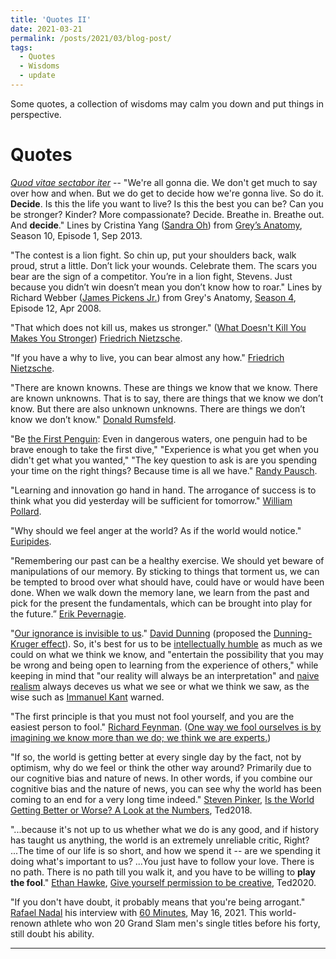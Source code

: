 ```yaml
---
title: 'Quotes II'
date: 2021-03-21
permalink: /posts/2021/03/blog-post/
tags:
  - Quotes
  - Wisdoms
  - update
---
```


Some quotes, a collection of wisdoms may calm you down and put things in perspective.

Quotes
======
[*Quod vitae sectabor iter*](https://physics.weber.edu/carroll/honors/descarte.htm) -- "We're all gonna die. We don't get much to say over how and when. But we do get to decide how we're gonna live. So do it. **Decide**. Is this the life you want to live? Is this the best you can be? Can you be stronger? Kinder? More compassionate? Decide. Breathe in. Breathe out. And **decide**." Lines by Cristina Yang ([Sandra Oh](https://en.wikipedia.org/wiki/Sandra_Oh)) from [Grey’s Anatomy](https://en.wikipedia.org/wiki/Grey%27s_Anatomy), Season 10, Episode 1, Sep 2013.

"The contest is a lion fight. So chin up, put your shoulders back, walk proud, strut a little. Don’t lick your wounds. Celebrate them. The scars you bear are the sign of a competitor. You’re in a lion fight, Stevens. Just because you didn’t win doesn’t mean you don’t know how to roar." Lines by Richard Webber ([James Pickens Jr.](https://en.wikipedia.org/wiki/James_Pickens_Jr.)) from Grey's Anatomy, [Season 4](https://en.wikipedia.org/wiki/Grey%27s_Anatomy_(season_4)), Episode 12, Apr 2008.

"That which does not kill us, makes us stronger." ([What Doesn't Kill You Makes You Stronger](https://thebestbrainpossible.com/what-doesnt-kill-you-makes-you-stronger/)) [Friedrich Nietzsche](https://plato.stanford.edu/entries/nietzsche/).

"If you have a why to live, you can bear almost any how." [Friedrich Nietzsche](https://www.oxfordreference.com/view/10.1093/acref/9780191843730.001.0001/q-oro-ed5-00007886).

"There are known knowns. These are things we know that we know. There are known unknowns. That is to say, there are things that we know we don’t know. But there are also unknown unknowns. There are things we don’t know we don’t know." [Donald Rumsfeld](https://en.wikipedia.org/wiki/There_are_known_knowns).

"Be [the First Penguin](https://www.cmu.edu/randyslecture/honor/index.html): Even in dangerous waters, one penguin had to be brave enough to take the first dive," "Experience is what you get when you didn't get what you wanted," "The key question to ask is are you spending your time on the right things? Because time is all we have." [Randy Pausch](https://www.cs.cmu.edu/~pausch/).

"Learning and innovation go hand in hand. The arrogance of success is to think what you did yesterday will be sufficient for tomorrow." [William Pollard](https://en.wikipedia.org/wiki/William_Pollard).

"Why should we feel anger at the world? As if the world would notice." [Euripides](https://en.wikipedia.org/wiki/Euripides).

"Remembering our past can be a healthy exercise. We should yet beware of manipulations of our memory. By sticking to things that torment us, we can be tempted to brood over what should have, could have or would have been done. When we walk down the memory lane, we learn from the past and pick for the present the fundamentals, which can be brought into play for the future.” [Erik Pevernagie](https://en.wikipedia.org/wiki/Erik_Pevernagie).

"[Our ignorance is invisible to us](https://www.vox.com/science-and-health/2019/1/31/18200497/dunning-kruger-effect-explained-trump)." [David Dunning](https://lsa.umich.edu/psych/people/faculty/ddunning.html) (proposed the [Dunning-Kruger effect](https://en.wikipedia.org/wiki/Dunning%E2%80%93Kruger_effect)). So, it's best for us to be [intellectually humble](https://www.vox.com/science-and-health/2019/1/4/17989224/intellectual-humility-explained-psychology-replication) as much as we could on what we think we know, and "entertain the possibility that you may be wrong and being open to learning from the experience of others," while keeping in mind that "our reality will always be an interpretation" and [naive realism](https://en.wikipedia.org/wiki/Na%C3%AFve_realism_(psychology)) always deceves us what we see or what we think we saw, as the wise such as [Immanuel Kant](https://en.wikipedia.org/wiki/Immanuel_Kant) warned.

"The first principle is that you must not fool yourself, and you are the easiest person to fool." [Richard Feynman](https://en.wikiquote.org/wiki/Richard_Feynman). ([One way we fool ourselves is by imagining we know more than we do; we think we are experts.](https://podcasts.apple.com/us/podcast/the-easiest-person-to-fool/id1028908750?i=1000507359305))

"If so, the world is getting better at every single day by the fact, not by optimism, why do we feel or think the other way around? Primarily due to our cognitive bias and nature of news. In other words, if you combine our cognitive bias and the nature of news, you can see why the world has been coming to an end for a very long time indeed." [Steven Pinker](https://stevenpinker.com/), [Is the World Getting Better or Worse? A Look at the Numbers](https://www.ted.com/talks/steven_pinker_is_the_world_getting_better_or_worse_a_look_at_the_numbers?language=en), Ted2018.

"...because it's not up to us whether what we do is any good, and if history has taught us anything, the world is an extremely unreliable critic, Right? ...The time of our life is so short, and how we spend it -- are we spending it doing what's important to us? ...You just have to follow your love. There is no path. There is no path till you walk it, and you have to be willing to **play the fool**." [Ethan Hawke](https://en.wikipedia.org/wiki/Ethan_Hawke), [Give yourself permission to be creative](https://www.ted.com/talks/ethan_hawke_give_yourself_permission_to_be_creative), Ted2020.

"If you don't have doubt, it probably means that you're being arrogant." [Rafael Nadal](https://en.wikipedia.org/wiki/Rafael_Nadal) his interview with [60 Minutes](https://www.cbsnews.com/news/rafael-nadal-60-minutes-2021-05-16/), May 16, 2021. This world-renown athlete who won 20 Grand Slam men's single titles before his forty, still doubt his ability.

------